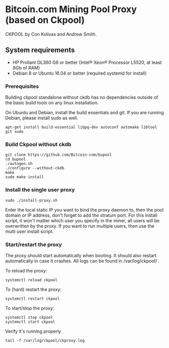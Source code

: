 # Bitcoin.com Mining Pool Proxy (based on Ckpool)

CKPOOL by Con Kolivas and Andrew Smith.

## System requirements

* HP Proliant DL360 G6 or better (Intel® Xeon® Processor L5520, at least 8Gb of RAM)
* Debian 8 or Ubuntu 16.04 or better (required systemd for install)

### Prerequisites

Building ckpool standalone without ckdb has no dependencies outside of the
basic build tools on any linux installation.

On Ubuntu and Debian, install the build essentials and git. If you are running Debian, please install sudo as well.

```
apt-get install build-essential libpq-dev autoconf automake libtool git sudo
```

### Build Ckpool without ckdb

```
git clone https://github.com/Bitcoin-com/bupool
cd bupool
./autogen.sh
./configure --without-ckdb
make
sudo make install
```

### Install the single user proxy

```
sudo ./install-proxy.sh
```

Enter the local static IP you want to bind the proxy daemon to, then the pool domain or IP address, don't forget to add the stratum port. For this install script, it won't matter which user you specify in the miner, all users will be overwritten by the proxy. If you want to run multiple users, then use the multi user install script.

### Start/restart the proxy

The proxy should start automatically when booting. It should also restart automatically in case it crashes. All logs can be found in /var/log/ckpool/ .

To reload the proxy:
```
systemctl reload ckpool
```

To (hard) restart the proxy:
```
systemctl restart ckpool
```

To start/stop the proxy:

```
systemctl stop ckpool
systemctl start ckpool
```

Verify it's running properly

```
tail -f /var/log/ckpool/ckproxy.log
```
